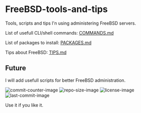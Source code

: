 # FreeBSD-tools-and-tips
Tools, scripts and tips I'n using administering FreeBSD servers.


List of usefull CLI/shell commands: [COMMANDS.md](COMMANDS.md)

List of packages to install: [PACKAGES.md](PACKAGES.md)

Tips about FreeBSD: [TIPS.md](TIPS.md)


Future
---
I will add usefull scripts for better FreeBSD administration.

![commit-counter-image](https://img.shields.io/github/commit-activity/y/remetremet/FreeBSD-tools-and-tips?style=plastic)
![repo-size-image](https://img.shields.io/github/repo-size/remetremet/FreeBSD-tools-and-tips?style=plastic)
![license-image](https://img.shields.io/github/license/remetremet/FreeBSD-tools-and-tips?style=plastic)
![last-commit-image](https://img.shields.io/github/last-commit/remetremet/FreeBSD-tools-and-tips?style=plastic)

Use it if you like it.
